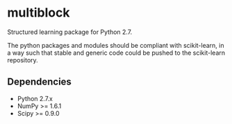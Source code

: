 multiblock
==========

Structured learning package for Python 2.7.

The python packages and modules should be compliant with scikit-learn, in a way
such that stable and generic code could be pushed to the scikit-learn
repository.

Dependencies
------------
 * Python 2.7.x
 * NumPy >= 1.6.1
 * Scipy >= 0.9.0